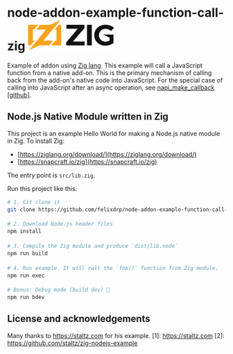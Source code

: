 # node-addon-example-function-call-zig <img alt="Zig Logo" src="https://raw.githubusercontent.com/ziglang/logo/master/zig-logo-dark.svg" width="200">


Example of addon using [Zig lang](https://ziglang.org/). This example will call a JavaScript function from a native add-on. This is the primary mechanism of calling back from the add-on's native code into JavaScript. For the special case of calling into JavaScript after an async operation, see [napi_make_callback](https://nodejs.org/api/n-api.html#napi_make_callback) [[github]](https://github.com/nodejs/node/blob/main/doc/api/n-api.md?plain=1#LL5610C6-L5610C24).

## Node.js Native Module written in Zig

This project is an example Hello World for making a Node.js native module in Zig. To install Zig:

- [https://ziglang.org/download/](https://ziglang.org/download/)
- [https://snapcraft.io/zig](https://snapcraft.io/zig)

The entry point is `src/lib.zig`.

Run this project like this:
```bash
# 1. Git clone it
git clone https://github.com/felixdrp/node-addon-example-function-call-zig.git

# 2. Download Node.js header files
npm install

# 3. Compile the Zig module and produce `dist/lib.node`
npm run build

# 4. Run example. It will call the `foo()` function from Zig module.
npm run exec

# Bonus: Debug mode (build dev) 🐛
npm run bdev
```

## License and acknowledgements

Many thanks to https://staltz.com for his example.
[1]: https://staltz.com
[2]: https://github.com/staltz/zig-nodejs-example
